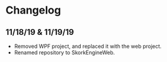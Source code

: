 # Changelog

## 11/18/19 & 11/19/19
* Removed WPF project, and replaced it with the web project.
* Renamed repository to SkorkEngineWeb.
